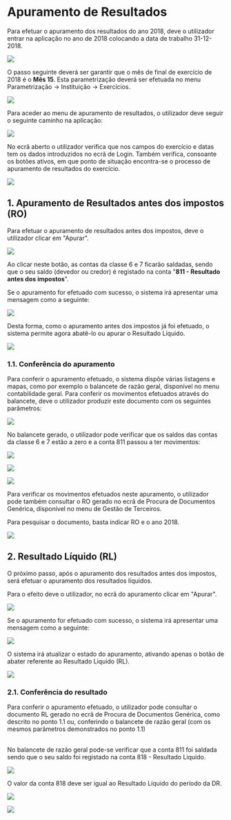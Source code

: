 # Apuramento de Resultados

Para efetuar o apuramento dos resultados do ano 2018, deve o utilizador entrar na aplicação no ano de 2018 colocando a data de trabalho 31-12-2018.

![](https://spmssicc.github.io/pages/markdown/apuramento_resultados.assets/apuramento_resultados-cdcbf21b.png)

O passo seguinte deverá ser garantir que o mês de final de exercício de 2018 é o **Mês 15**. Esta parametrização deverá ser efetuada no menu Parametrização -> Instituição -> Exercícios.

![](https://spmssicc.github.io/pages/markdown/apuramento_resultados.assets/apuramento_resultados-3418418f.png)

Para aceder ao menu de apuramento de resultados, o utilizador deve seguir o seguinte caminho na aplicação:

![](https://spmssicc.github.io/pages/markdown/apuramento_resultados.assets/apuramento_resultados-8c1fc492.png)

No ecrã aberto o utilizador verifica que nos campos do exercício e datas tem os dados introduzidos no ecrã de Login. Também verifica, consoante os botões ativos, em que ponto de situação encontra-se o processo de apuramento de resultados do exercício.

![](https://spmssicc.github.io/pages/markdown/apuramento_resultados.assets/apuramento_resultados-79af10b7.png)

## 1. Apuramento de Resultados antes dos impostos (RO)

Para efetuar o apuramento de resultados antes dos impostos, deve o utilizador clicar em "Apurar".

![](https://spmssicc.github.io/pages/markdown/apuramento_resultados.assets/apuramento_resultados-4fe9f737.png)

 Ao clicar neste botão, as contas da classe 6 e 7 ficarão saldadas, sendo que o seu saldo (devedor ou credor) é registado na conta "**811 - Resultado antes dos impostos**".

Se o apuramento for efetuado com sucesso, o sistema irá apresentar uma mensagem como a seguinte:

![](https://spmssicc.github.io/pages/markdown/apuramento_resultados.assets/apuramento_resultados-821dc13c.png)

Desta forma, como o apuramento antes dos impostos já foi efetuado, o sistema permite agora abatê-lo ou apurar o Resultado Líquido.

![](https://spmssicc.github.io/pages/markdown/apuramento_resultados.assets/apuramento_resultados-69936f7d.png)

### 1.1. Conferência do apuramento

Para conferir o apuramento efetuado, o sistema dispõe várias listagens e mapas, como por exemplo o balancete de razão geral, disponível no menu contabilidade geral. Para conferir os movimentos efetuados através do balancete, deve o utilizador produzir este documento com os seguintes parâmetros:

![](https://spmssicc.github.io/pages/markdown/apuramento_resultados.assets/apuramento_resultados-9805e6ba.png)

No balancete gerado, o utilizador pode verificar que os saldos das contas da classe 6 e 7 estão a zero e a conta 811 passou a ter movimentos:

![](https://spmssicc.github.io/pages/markdown/apuramento_resultados.assets/apuramento_resultados-ec6cce71.png)

![](https://spmssicc.github.io/pages/markdown/apuramento_resultados.assets/apuramento_resultados-09f741ae.png)

![](https://spmssicc.github.io/pages/markdown/apuramento_resultados.assets/apuramento_resultados-6619aa80.png)

Para verificar os movimentos efetuados neste apuramento, o utilizador pode também consultar o RO gerado no ecrã de Procura de Documentos Genérica, disponível no menu de Gestão de Terceiros.

Para pesquisar o documento, basta indicar RO e o ano 2018.

![](https://spmssicc.github.io/pages/markdown/apuramento_resultados.assets/apuramento_resultados-a7a95148.png)


## 2. Resultado Líquido (RL)

O próximo passo, após o apuramento dos resultados antes dos impostos, será efetuar o apuramento dos resultados líquidos.

Para o efeito deve o utilizador, no ecrã do apuramento clicar em "Apurar".

![](https://spmssicc.github.io/pages/markdown/apuramento_resultados.assets/apuramento_resultados-f5055f6d.png)

Se o apuramento for efetuado com sucesso, o sistema irá apresentar uma mensagem como a seguinte:

![](https://spmssicc.github.io/pages/markdown/apuramento_resultados.assets/apuramento_resultados-8e16206c.png)

O sistema irá atualizar o estado do apuramento, ativando apenas o botão de abater referente ao Resultado Liquido (RL).

![](https://spmssicc.github.io/pages/markdown/apuramento_resultados.assets/apuramento_resultados-e4cc5f95.png)


### 2.1. Conferência do resultado

Para conferir o apuramento efetuado, o utilizador pode consultar o documento RL gerado no ecrã de Procura de Documentos Genérica, como descrito no ponto 1.1 ou, conferindo o balancete de razão geral (com os mesmos parâmetros demonstrados no ponto 1.1)

</br> No balancete de razão geral pode-se verificar que a conta 811 foi saldada sendo que o seu saldo foi registado na conta 818 - Resultado Liquido.

![](https://spmssicc.github.io/pages/markdown/apuramento_resultados.assets/apuramento_resultados-9900ce27.png)

O valor da conta 818 deve ser igual ao Resultado Líquido do período da DR.

![](https://spmssicc.github.io/pages/markdown/apuramento_resultados.assets/apuramento_resultados-f28a8880.png)


![](https://spmssicc.github.io/pages/markdown/apuramento_resultados.assets/apuramento_resultados-6255e15d.png)

